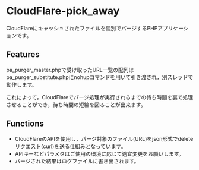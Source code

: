 # CloudFlare-pick_away
CloudFlareにキャッシュされたファイルを個別でパージするPHPアプリケーションです。

## Features
pa_purger_master.phpで受け取ったURL一覧の配列はpa_purger_substitute.phpにnohupコマンドを用いて引き渡され，別スレッドで動作します。

これによって，CloudFlareでパージ処理が実行されるまでの待ち時間を裏で処理させることができ，待ち時間の短縮を図ることが出来ます。


## Functions
 - CloudFlareのAPIを使用し，パージ対象のファイル(URL)をjson形式でdeleteリクエスト(curl)を送る仕組みとなっています。
 - APIキーなどパラメタはご使用の環境に応じて適宜変更をお願いします。
 - パージされた結果はログファイルに書き出されます。
